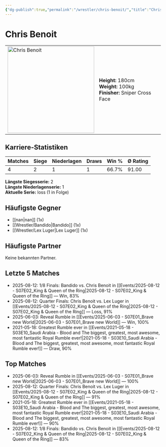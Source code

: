 ```yaml
---
{"dg-publish":true,"permalink":"/wrestler/chris-benoit/","title":"Chris Benoit","tags":["wrestler"],"noteIcon":""}
---
```



# Chris Benoit

<table>
        <tr>
        <td><img src="https://github.com/CptSpaulding1980/choke-slam-wrestling/releases/download/images/Chris_Benoit.png" width="280" alt="Chris Benoit"></td>
        <td>
        <b>Height:</b> 180cm<br>
        <b>Weight:</b> 100kg<br>
        <b>Finisher:</b> Sniper Cross Face <br>
        </td>
        </tr>
        </table>
        

## Karriere-Statistiken

| Matches | Siege | Niederlagen | Draws | Win % | Ø Rating |
|---------|-------|-------------|-------|-------|-----------|
| 4 | 2 | 1 | 1 | 66.7% | 91.00 |

**Längste Siegesserie:** 2<br>**Längste Niederlagenserie:** 1<br>**Aktuelle Serie:** loss (1 in Folge)


## Häufigste Gegner
- [[nan\|nan]] (1x)
- [[Wrestler/Bandido\|Bandido]] (1x)
- [[Wrestler/Lex Luger\|Lex Luger]] (1x)

## Häufigste Partner
Keine bekannten Partner.

## Letzte 5 Matches
- 2025-08-12: 1/8 Finals: Bandido vs. Chris Benoit in [[Events/2025-08-12 - S07E02_King & Queen of the Ring\|2025-08-12 - S07E02_King & Queen of the Ring]] — Win, 83%
- 2025-08-12: Quarter Finals: Chris Benoit vs. Lex Luger in [[Events/2025-08-12 - S07E02_King & Queen of the Ring\|2025-08-12 - S07E02_King & Queen of the Ring]] — Loss, 91%
- 2025-06-03: Reveal Rumble in [[Events/2025-06-03 - S07E01_Brave new World\|2025-06-03 - S07E01_Brave new World]] — Win, 100%
- 2021-05-18: Greatest Rumble ever in [[Events/2021-05-18 - S03E10_Saudi Arabia - Blood and The biggest, greatest, most awesome, most fantastic Royal Rumble ever!\|2021-05-18 - S03E10_Saudi Arabia - Blood and The biggest, greatest, most awesome, most fantastic Royal Rumble ever!]] — Draw, 90%

## Top Matches
- 2025-06-03: Reveal Rumble in [[Events/2025-06-03 - S07E01_Brave new World\|2025-06-03 - S07E01_Brave new World]] — 100%
- 2025-08-12: Quarter Finals: Chris Benoit vs. Lex Luger in [[Events/2025-08-12 - S07E02_King & Queen of the Ring\|2025-08-12 - S07E02_King & Queen of the Ring]] — 91%
- 2021-05-18: Greatest Rumble ever in [[Events/2021-05-18 - S03E10_Saudi Arabia - Blood and The biggest, greatest, most awesome, most fantastic Royal Rumble ever!\|2021-05-18 - S03E10_Saudi Arabia - Blood and The biggest, greatest, most awesome, most fantastic Royal Rumble ever!]] — 90%
- 2025-08-12: 1/8 Finals: Bandido vs. Chris Benoit in [[Events/2025-08-12 - S07E02_King & Queen of the Ring\|2025-08-12 - S07E02_King & Queen of the Ring]] — 83%
